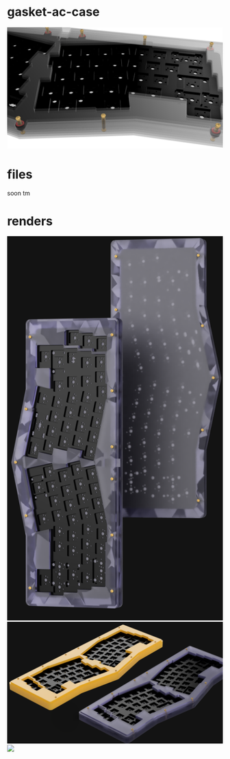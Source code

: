 # gasket-ac-case
![](renders/asdf.png)
# files
soon tm
# renders
![](renders/zzzzzzzzzzzzzzz.png)
![](renders/aaaaaaaaaaaaaaaaaaaaaaa.png)
![](renders/mad-hatterv5.png)
